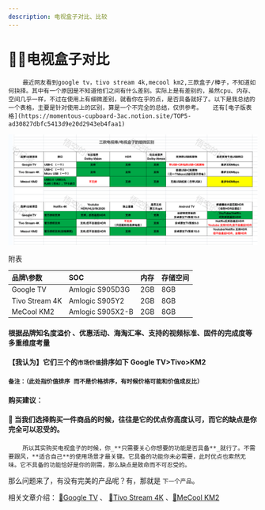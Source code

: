 ```yaml
---
description: 电视盒子对比、比较
---
```


# 🌟🎈电视盒子对比

        最近网友看到google tv，tivo stream 4k,mecool km2,三款盒子/棒子，不知道如何抉择。其中有一个原因是不知道他们之间有什么差别。实际上是有差别的，虽然cpu、内存、空间几乎一样，不过在使用上有细微差别，就看你在乎的点，是否具备就好了。以下是我总结的一个表格，主要是针对使用上的区别，算是一个不完全的总结，仅供参考。   还有[电子版表格](https://momentous-cupboard-3ac.notion.site/TOP5-ad30827dbfc5413d9e20d2943eb4faa1)

![](../.gitbook/assets/image%20%287%29.png)

 附表

| **品牌\参数** | SOC | 内存 | 存储空间 |
| :--- | :--- | :--- | :--- |
| Google TV | Amlogic S905D3G | 2GB | 8GB |
| Tivo Stream 4K | Amlogic S905Y2 | 2GB | 8GB |
| MeCool KM2 | Amlogic S905X2-B | 2GB | 8GB |

####  根据品牌知名度溢价 、优惠活动、海淘汇率、支持的视频标准、固件的完成度等多重维度考量

####  【我认为】它们三个的`市场价值`排序如下 Google TV&gt;Tivo&gt;KM2 

#### `备注：（此处指价值排序 而不是价格排序，有时候价格可能和价值成反比）`

####  购买建议：

#### 🐒 当我们选择购买一件商品的时候，往往是它的优点你高度认可，而它的缺点是你完全可以忍受的。

        所以其实购买电视盒子的时候，你_**只需要关心你想要的功能是否具备**_就行了。不需要跟风，**适合自己**的使用场景才最关键。它具备的功能你未必需要，此时优点也索然无味。它不具备的功能恰好是你的刚需，那么缺点是致命而不可忍受的。

 那么问题来了，有没有完美的产品呢？有，那就是 `下一个产品`。

 相关文章介绍： [🎈Google TV](google-tv.md)  、 [🎈Tivo Stream 4K](ru-he-ji-huo-tivo-stream-4k.md) 、[🎈MeCool KM2](mecool-km2.md)

